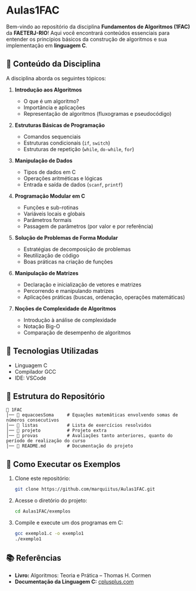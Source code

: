 # Aulas1FAC

Bem-vindo ao repositório da disciplina **Fundamentos de Algoritmos (1FAC)** da **FAETERJ-RIO**! Aqui você encontrará conteúdos essenciais para entender os princípios básicos da construção de algoritmos e sua implementação em **linguagem C**.

## 📌 Conteúdo da Disciplina

A disciplina aborda os seguintes tópicos:

1. **Introdução aos Algoritmos**  
   - O que é um algoritmo?
   - Importância e aplicações
   - Representação de algoritmos (fluxogramas e pseudocódigo)

2. **Estruturas Básicas de Programação**
   - Comandos sequenciais
   - Estruturas condicionais (`if`, `switch`)
   - Estruturas de repetição (`while`, `do-while`, `for`)

3. **Manipulação de Dados**  
   - Tipos de dados em C
   - Operações aritméticas e lógicas
   - Entrada e saída de dados (`scanf`, `printf`)

4. **Programação Modular em C**  
   - Funções e sub-rotinas
   - Variáveis locais e globais
   - Parâmetros formais
   - Passagem de parâmetros (por valor e por referência)

5. **Solução de Problemas de Forma Modular**  
   - Estratégias de decomposição de problemas
   - Reutilização de código
   - Boas práticas na criação de funções

6. **Manipulação de Matrizes**  
   - Declaração e inicialização de vetores e matrizes
   - Percorrendo e manipulando matrizes
   - Aplicações práticas (buscas, ordenação, operações matemáticas)

7. **Noções de Complexidade de Algoritmos**  
   - Introdução à análise de complexidade
   - Notação Big-O
   - Comparação de desempenho de algoritmos

## 🔧 Tecnologias Utilizadas
- Linguagem C
- Compilador GCC
- IDE: VSCode

## 📂 Estrutura do Repositório
```
📁 1FAC
│── 📂 equacoesSoma     # Equações matemáticas envolvendo somas de números consecutivos
│── 📂 listas           # Lista de exercícios resolvidos
│── 📂 projeto          # Projeto extra
│── 📂 provas           # Avaliações tanto anteriores, quanto do período de realização do curso 
│── 📄 README.md        # Documentação do projeto
```

## 🚀 Como Executar os Exemplos
1. Clone este repositório:
   ```bash
   git clone https://github.com/marquiitus/Aulas1FAC.git
   ```
2. Acesse o diretório do projeto:
   ```bash
   cd Aulas1FAC/exemplos
   ```
3. Compile e execute um dos programas em C:
   ```bash
   gcc exemplo1.c -o exemplo1
   ./exemplo1
   ```

## 📚 Referências
- **Livro:** Algoritmos: Teoria e Prática – Thomas H. Cormen
- **Documentação da Linguagem C:** [cplusplus.com](https://www.cplusplus.com/)